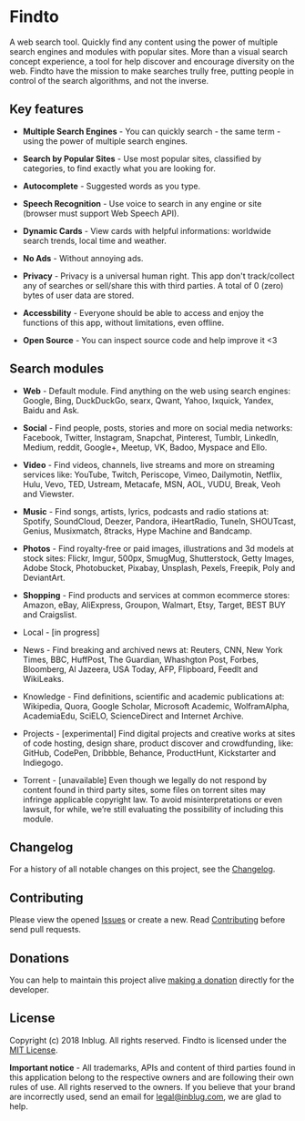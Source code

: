 
# Findto

A web search tool. Quickly find any content using the power of multiple search engines and modules with popular sites. More than a visual search concept experience, a tool for help discover and encourage diversity on the web. Findto have the mission to make searches trully free, putting people in control of the search algorithms, and not the inverse.
 
## Key features

* **Multiple Search Engines** - You can quickly search - the same term - using the power of multiple search engines.

* **Search by Popular Sites** - Use most popular sites, classified by categories, to find exactly what you are looking for.

* **Autocomplete** - Suggested words as you type.

* **Speech Recognition** - Use voice to search in any engine or site (browser must support Web Speech API).

*  **Dynamic Cards** - View cards with helpful informations: worldwide search trends, local time and weather.

* **No Ads** - Without annoying ads.

* **Privacy** - Privacy is a universal human right. This app don't track/collect any of searches or sell/share this with third parties. A total of 0 (zero) bytes of user data are stored.

* **Accessbility** - Everyone should be able to access and enjoy the functions of this app, without limitations, even offline.

* **Open Source** - You can inspect source code and help improve it <3

## Search modules

* **Web** - Default module. Find anything on the web using search engines: Google, Bing, DuckDuckGo, searx, Qwant, Yahoo, Ixquick, Yandex, Baidu and Ask.

* **Social** - Find people, posts, stories and more on social media networks: Facebook, Twitter, Instagram, Snapchat, Pinterest, Tumblr, LinkedIn, Medium, reddit, Google+, Meetup, VK, Badoo, Myspace and Ello.

* **Video** - Find videos, channels, live streams and more on streaming services like: YouTube, Twitch, Periscope, Vimeo, Dailymotin, Netflix, Hulu, Vevo, TED, Ustream, Metacafe, MSN, AOL, VUDU, Break, Veoh and Viewster.

* **Music** - Find songs, artists, lyrics, podcasts and radio stations at: Spotify, SoundCloud, Deezer, Pandora, iHeartRadio, TuneIn, SHOUTcast, Genius, Musixmatch, 8tracks, Hype Machine and Bandcamp.

* **Photos** - Find royalty-free or paid images, illustrations and 3d models at stock sites: Flickr, Imgur, 500px, SmugMug, Shutterstock, Getty Images, Adobe Stock, Photobucket, Pixabay, Unsplash, Pexels, Freepik, Poly and DeviantArt.

* **Shopping** - Find products and services at common ecommerce stores: Amazon, eBay, AliExpress, Groupon, Walmart, Etsy, Target, BEST BUY and Craigslist.

* Local - [in progress]

* News - Find breaking and archived news at: Reuters, CNN, New York Times, BBC, HuffPost, The Guardian, Whashgton Post, Forbes, Bloomberg, Al Jazeera, USA Today, AFP, Flipboard, Feedlt and WikiLeaks.

* Knowledge - Find definitions, scientific and academic publications at: Wikipedia, Quora, Google Scholar, Microsoft Academic, WolframAlpha, AcademiaEdu, SciELO, ScienceDirect and Internet Archive.

* Projects - [experimental] Find digital projects and creative works at sites  of code hosting, design share, product discover and crowdfunding, like: GitHub, CodePen, Dribbble, Behance, ProductHunt, Kickstarter and Indiegogo.

* Torrent - [unavailable] Even though we legally do not respond by content found in third party sites, some files on torrent sites may infringe applicable copyright law. To avoid misinterpretations or even lawsuit, for while, we’re still evaluating the possibility of including this module.

## Changelog

For a history of all notable changes on this project, see the [Changelog](#CHANGELOD.md).

## Contributing

Please view the opened [Issues](https://github.com/inblug/findto/issues) or create a new. Read [Contributing](Contributing.md) before send pull requests.

## Donations

You can help to maintain this project alive [making a donation](#) directly for the developer.

## License
Copyright (c) 2018 Inblug. All rights reserved. Findto is licensed under the [MIT License](http://mitlicense.org/).

**Important notice** - All trademarks, APIs and content of third parties found in this application belong to the respective owners and are following their own rules of use. All rights reserved to the owners. If you believe that your brand are incorrectly used, send an email for legal@inblug.com, we are glad to help.
